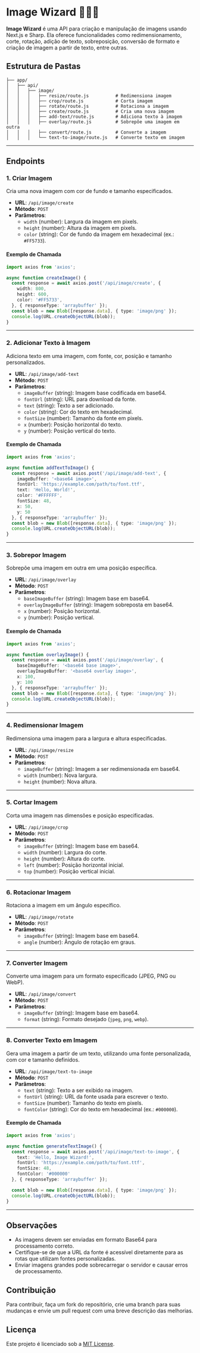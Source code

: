 # Image Wizard 📸🧙‍♂️

**Image Wizard** é uma API para criação e manipulação de imagens usando Next.js e Sharp. Ela oferece funcionalidades como redimensionamento, corte, rotação, adição de texto, sobreposição, conversão de formato e criação de imagem a partir de texto, entre outras.

## Estrutura de Pastas

```plaintext
├── app/
│   ├── api/
│   │   ├── image/
│   │   │   ├── resize/route.js          # Redimensiona imagem
│   │   │   ├── crop/route.js            # Corta imagem
│   │   │   ├── rotate/route.js          # Rotaciona a imagem
│   │   │   ├── create/route.js          # Cria uma nova imagem
│   │   │   ├── add-text/route.js        # Adiciona texto à imagem
│   │   │   ├── overlay/route.js         # Sobrepõe uma imagem em outra
│   │   │   ├── convert/route.js         # Converte a imagem
│   │   │   └── text-to-image/route.js   # Converte texto em imagem
```

---

## Endpoints

### 1. **Criar Imagem**

Cria uma nova imagem com cor de fundo e tamanho especificados.

- **URL**: `/api/image/create`
- **Método**: `POST`
- **Parâmetros**:
  - `width` (number): Largura da imagem em pixels.
  - `height` (number): Altura da imagem em pixels.
  - `color` (string): Cor de fundo da imagem em hexadecimal (ex.: `#FF5733`).

#### Exemplo de Chamada

```typescript
import axios from 'axios';

async function createImage() {
  const response = await axios.post('/api/image/create', {
    width: 800,
    height: 600,
    color: '#FF5733',
  }, { responseType: 'arraybuffer' });
  const blob = new Blob([response.data], { type: 'image/png' });
  console.log(URL.createObjectURL(blob));
}
```

---

### 2. **Adicionar Texto à Imagem**

Adiciona texto em uma imagem, com fonte, cor, posição e tamanho personalizados.

- **URL**: `/api/image/add-text`
- **Método**: `POST`
- **Parâmetros**:
  - `imageBuffer` (string): Imagem base codificada em base64.
  - `fontUrl` (string): URL para download da fonte.
  - `text` (string): Texto a ser adicionado.
  - `color` (string): Cor do texto em hexadecimal.
  - `fontSize` (number): Tamanho da fonte em pixels.
  - `x` (number): Posição horizontal do texto.
  - `y` (number): Posição vertical do texto.

#### Exemplo de Chamada

```typescript
import axios from 'axios';

async function addTextToImage() {
  const response = await axios.post('/api/image/add-text', {
    imageBuffer: '<base64 image>',
    fontUrl: 'https://example.com/path/to/font.ttf',
    text: 'Hello, World!',
    color: '#FFFFFF',
    fontSize: 48,
    x: 50,
    y: 50
  }, { responseType: 'arraybuffer' });
  const blob = new Blob([response.data], { type: 'image/png' });
  console.log(URL.createObjectURL(blob));
}
```

---

### 3. **Sobrepor Imagem**

Sobrepõe uma imagem em outra em uma posição específica.

- **URL**: `/api/image/overlay`
- **Método**: `POST`
- **Parâmetros**:
  - `baseImageBuffer` (string): Imagem base em base64.
  - `overlayImageBuffer` (string): Imagem sobreposta em base64.
  - `x` (number): Posição horizontal.
  - `y` (number): Posição vertical.

#### Exemplo de Chamada

```typescript
import axios from 'axios';

async function overlayImage() {
  const response = await axios.post('/api/image/overlay', {
    baseImageBuffer: '<base64 base image>',
    overlayImageBuffer: '<base64 overlay image>',
    x: 100,
    y: 100
  }, { responseType: 'arraybuffer' });
  const blob = new Blob([response.data], { type: 'image/png' });
  console.log(URL.createObjectURL(blob));
}
```

---

### 4. **Redimensionar Imagem**

Redimensiona uma imagem para a largura e altura especificadas.

- **URL**: `/api/image/resize`
- **Método**: `POST`
- **Parâmetros**:
  - `imageBuffer` (string): Imagem a ser redimensionada em base64.
  - `width` (number): Nova largura.
  - `height` (number): Nova altura.

---

### 5. **Cortar Imagem**

Corta uma imagem nas dimensões e posição especificadas.

- **URL**: `/api/image/crop`
- **Método**: `POST`
- **Parâmetros**:
  - `imageBuffer` (string): Imagem base em base64.
  - `width` (number): Largura do corte.
  - `height` (number): Altura do corte.
  - `left` (number): Posição horizontal inicial.
  - `top` (number): Posição vertical inicial.

---

### 6. **Rotacionar Imagem**

Rotaciona a imagem em um ângulo específico.

- **URL**: `/api/image/rotate`
- **Método**: `POST`
- **Parâmetros**:
  - `imageBuffer` (string): Imagem base em base64.
  - `angle` (number): Ângulo de rotação em graus.

---

### 7. **Converter Imagem**

Converte uma imagem para um formato especificado (JPEG, PNG ou WebP).

- **URL**: `/api/image/convert`
- **Método**: `POST`
- **Parâmetros**:
  - `imageBuffer` (string): Imagem base em base64.
  - `format` (string): Formato desejado (`jpeg`, `png`, `webp`).

---

### 8. **Converter Texto em Imagem**

Gera uma imagem a partir de um texto, utilizando uma fonte personalizada, com cor e tamanho definidos.

- **URL**: `/api/image/text-to-image`
- **Método**: `POST`
- **Parâmetros**:
  - `text` (string): Texto a ser exibido na imagem.
  - `fontUrl` (string): URL da fonte usada para escrever o texto.
  - `fontSize` (number): Tamanho do texto em pixels.
  - `fontColor` (string): Cor do texto em hexadecimal (ex.: `#000000`).

#### Exemplo de Chamada

```typescript
import axios from 'axios';

async function generateTextImage() {
  const response = await axios.post('/api/image/text-to-image', {
    text: 'Hello, Image Wizard!',
    fontUrl: 'https://example.com/path/to/font.ttf',
    fontSize: 48,
    fontColor: '#000000'
  }, { responseType: 'arraybuffer' });

  const blob = new Blob([response.data], { type: 'image/png' });
  console.log(URL.createObjectURL(blob));
}
```

---

## Observações

- As imagens devem ser enviadas em formato Base64 para processamento correto.
- Certifique-se de que a URL da fonte é acessível diretamente para as rotas que utilizam fontes personalizadas.
- Enviar imagens grandes pode sobrecarregar o servidor e causar erros de processamento.

## Contribuição

Para contribuir, faça um fork do repositório, crie uma branch para suas mudanças e envie um pull request com uma breve descrição das melhorias.

## Licença

Este projeto é licenciado sob a [MIT License](./LICENSE).